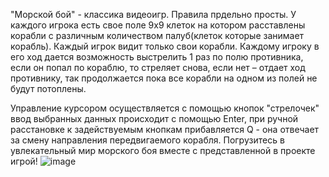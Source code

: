"Морской бой" - классика видеоигр. Правила прдельно просты. У каждого игрока есть свое поле 9х9 клеток на котором расставлены корабли с различным количеством палуб(клеток которые занимает корабль). 
Каждый игрок видит только свои корабли. Каждому игроку в его ход дается возможность выстрелить 1 раз по полю противника, если он попал по кораблю,
то стреляет снова, если нет – отдает ход противнику, так продолжается пока все корабли на одном из полей не будут потоплены.

Управление курсором осуществляется с помощью кнопок "стрелочек" ввод выбранных данных происходит с помощью Enter, при ручной расстановке к задействуемым кнопкам
прибавляется Q - она отвечает за смену направления передвигаемого корабля. 
Погрузитесь в увлекательный мир морского боя вместе с представленной в проекте игрой!
![image](https://github.com/GAbdRA/sea_battle/assets/98890476/3bfc9d61-dc94-4380-81c8-600d6978876d)
